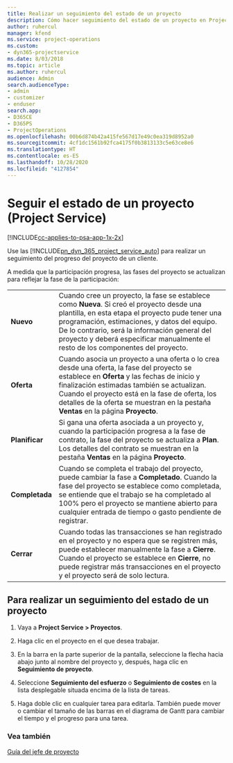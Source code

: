 ```yaml
---
title: Realizar un seguimiento del estado de un proyecto
description: Cómo hacer seguimiento del estado de un proyecto en Project Service
author: ruhercul
manager: kfend
ms.service: project-operations
ms.custom:
- dyn365-projectservice
ms.date: 8/03/2018
ms.topic: article
ms.author: ruhercul
audience: Admin
search.audienceType:
- admin
- customizer
- enduser
search.app:
- D365CE
- D365PS
- ProjectOperations
ms.openlocfilehash: 00b6d874b42a415fe567d17e49c0ea319d8952a0
ms.sourcegitcommit: 4cf1dc1561b92fca4175f0b3813133c5e63ce8e6
ms.translationtype: HT
ms.contentlocale: es-ES
ms.lasthandoff: 10/28/2020
ms.locfileid: "4127854"
---
```

# <a name="track-a-projects-status-project-service"></a>Seguir el estado de un proyecto (Project Service)

[!INCLUDE[cc-applies-to-psa-app-1x-2x](../includes/cc-applies-to-psa-app-1x-2x.md)]

Use las [!INCLUDE[pn_dyn_365_project_service_auto](../includes/pn-dyn-365-project-service-auto.md)] para realizar un seguimiento del progreso del proyecto de un cliente.  

A medida que la participación progresa, las fases del proyecto se actualizan para reflejar la fase de la participación:  


|              |                                                                                                                                                                                                                                                                                                  |
|--------------|--------------------------------------------------------------------------------------------------------------------------------------------------------------------------------------------------------------------------------------------------------------------------------------------------|
|   **Nuevo**    | Cuando cree un proyecto, la fase se establece como **Nueva**. Si creó el proyecto desde una plantilla, en esta etapa el proyecto pude tener una programación, estimaciones, y datos del equipo. De lo contrario, será la información general del proyecto y deberá especificar manualmente el resto de los componentes del proyecto. |
|  **Oferta**   |      Cuando asocia un proyecto a una oferta o lo crea desde una oferta, la fase del proyecto se establece en **Oferta** y las fechas de inicio y finalización estimadas también se actualizan. Cuando el proyecto está en la fase de oferta, los detalles de la oferta se muestran en la pestaña **Ventas** en la página **Proyecto**.      |
|   **Planificar**   |                                     Si gana una oferta asociada a un proyecto y, cuando la participación progresa a la fase de contrato, la fase del proyecto se actualiza a **Plan**. Los detalles del contrato se muestran en la pestaña **Ventas** en la página **Proyecto**.                                      |
| **Completada** |                    Cuando se completa el trabajo del proyecto, puede cambiar la fase a **Completado**. Cuando la fase del proyecto se establece como completada, se entiende que el trabajo se ha completado al 100% pero el proyecto se mantiene abierto para cualquier entrada de tiempo o gasto pendiente de registrar.                     |
|  **Cerrar**   |           Cuando todas las transacciones se han registrado en el proyecto y no espera que se registren más, puede establecer manualmente la fase a **Cierre**. Cuando el proyecto se establece en **Cierre**, no puede registrar más transacciones en el proyecto y el proyecto será de solo lectura.           |

## <a name="to-track-a-projects-status"></a>Para realizar un seguimiento del estado de un proyecto  

1.  Vaya a **Project Service > Proyectos**.  

2.  Haga clic en el proyecto en el que desea trabajar.  

3.  En la barra en la parte superior de la pantalla, seleccione la flecha hacia abajo junto al nombre del proyecto y, después, haga clic en **Seguimiento de proyecto**.  

4.  Seleccione **Seguimiento del esfuerzo** o **Seguimiento de costes** en la lista desplegable situada encima de la lista de tareas.  

5.  Haga doble clic en cualquier tarea para editarla. También puede mover o cambiar el tamaño de las barras en el diagrama de Gantt para cambiar el tiempo y el progreso para una tarea.  

### <a name="see-also"></a>Vea también  
 [Guía del jefe de proyecto](../psa/project-manager-guide.md)
